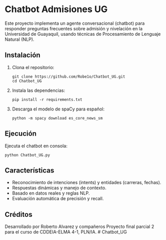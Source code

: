 # Chatbot Admisiones UG

Este proyecto implementa un agente conversacional (chatbot) para responder preguntas frecuentes sobre admisión y nivelación en la Universidad de Guayaquil, usando técnicas de Procesamiento de Lenguaje Natural (NLP).

## Instalación

1. Clona el repositorio:
   ```
   git clone https://github.com/Robe1o/Chatbot_UG.git
   cd Chatbot_UG
   ```

2. Instala las dependencias:
   ```
   pip install -r requirements.txt
   ```

3. Descarga el modelo de spaCy para español:
   ```
   python -m spacy download es_core_news_sm
   ```

## Ejecución

Ejecuta el chatbot en consola:
```
python Chatbot_UG.py
```

## Características

- Reconocimiento de intenciones (intents) y entidades (carreras, fechas).
- Respuestas dinámicas y manejo de contexto.
- Basado en datos reales y reglas NLP.
- Evaluación automática de precisión y recall.

## Créditos

Desarrollado por Roberto Alvarez y compañeros
Proyecto final parcial 2 para el curso de CDDEIA-ELMA 4-1, PLN/IA. #   C h a t b o t _ U G  
 